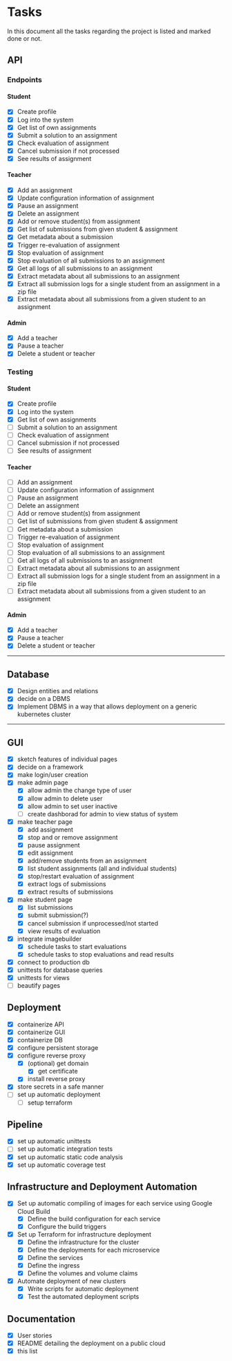 # Tasks
In this document all the tasks regarding the project is listed and marked done or not.</br>
## API
### Endpoints
#### Student
- [x] Create profile
- [x] Log into the system
- [x] Get list of own assignments
- [x] Submit a solution to an assignment
- [x] Check evaluation of assignment
- [x] Cancel submission if not processed
- [x] See results of assignment

#### Teacher
- [x] Add an assignment
- [x] Update configuration information of assignment
- [x] Pause an assignment
- [x] Delete an assignment
- [x] Add or remove student(s) from assignment
- [x] Get list of submissions from given student & assignment
- [x] Get metadata about a submission
- [x] Trigger re-evaluation of assignment
- [x] Stop evaluation of assignment
- [x] Stop evaluation of all submissions to an assignment
- [x] Get all logs of all submissions to an assignment
- [x] Extract metadata about all submissions to an assignment
- [x] Extract all submission logs for a single student from an assignment in a zip file
- [x] Extract metadata about all submissions from a given student to an assignment

#### Admin
- [x] Add a teacher
- [x] Pause a teacher
- [x] Delete a student or teacher

### Testing
#### Student
- [x] Create profile
- [x] Log into the system
- [x] Get list of own assignments
- [ ] Submit a solution to an assignment
- [ ] Check evaluation of assignment
- [ ] Cancel submission if not processed
- [ ] See results of assignment

#### Teacher
- [ ] Add an assignment
- [ ] Update configuration information of assignment
- [ ] Pause an assignment
- [ ] Delete an assignment
- [ ] Add or remove student(s) from assignment
- [ ] Get list of submissions from given student & assignment
- [ ] Get metadata about a submission
- [ ] Trigger re-evaluation of assignment
- [ ] Stop evaluation of assignment
- [ ] Stop evaluation of all submissions to an assignment
- [ ] Get all logs of all submissions to an assignment
- [ ] Extract metadata about all submissions to an assignment
- [ ] Extract all submission logs for a single student from an assignment in a zip file
- [ ] Extract metadata about all submissions from a given student to an assignment

#### Admin
- [x] Add a teacher
- [x] Pause a teacher
- [x] Delete a student or teacher

---
## Database
- [x] Design entities and relations
- [x] decide on a DBMS
- [x] Implement DBMS in a way that allows deployment on a generic kubernetes cluster

---
## GUI
- [x] sketch features of individual pages
- [x] decide on a framework
- [x] make login/user creation
- [x] make admin page
    - [x] allow admin the change type of user
    - [x] allow admin to delete user
    - [x] allow admin to set user inactive
    - [ ] create dashborad for admin to view status of system
- [x] make teacher page
    - [x] add assignment
    - [x] stop and or remove assignment
    - [x] pause assignment
    - [x] edit assignment
    - [x] add/remove students from an assignment
    - [x] list student assignments (all and individual students)
    - [x] stop/restart evaluation of assignment
    - [x] extract logs of submissions
    - [x] extract results of submissions
- [x] make student page
    - [x] list submissions
    - [x] submit submission(?)
    - [x] cancel submission if unprocessed/not started
    - [x] view results of evaluation
- [x] integrate imagebuilder
    - [x] schedule tasks to start evaluations
    - [x] schedule tasks to stop evaluations and read results
- [x] connect to production db
- [x] unittests for database queries
- [x] unittests for views
- [ ] beautify pages

## Deployment
- [x] containerize API
- [x] containerize GUI
- [x] containerize DB
- [x] configure persistent storage
- [x] configure reverse proxy
    - [x] (optional) get domain
        - [x] get certificate
    - [x] install reverse proxy
- [x] store secrets in a safe manner
- [ ] set up automatic deployment
    - [ ] setup terraform

## Pipeline
- [x] set up automatic unittests
- [ ] set up automatic integration tests
- [x] set up automatic static code analysis
- [x] set up automatic coverage test

## Infrastructure and Deployment Automation
- [x] Set up automatic compiling of images for each service using Google Cloud Build
	- [x] Define the build configuration for each service
	- [x] Configure the build triggers
- [x] Set up Terraform for infrastructure deployment
	- [x] Define the infrastructure for the cluster
	- [x] Define the deployments for each microservice
	- [x] Define the services
	- [x] Define the ingress
	- [x] Define the volumes and volume claims
- [x] Automate deployment of new clusters
	- [x] Write scripts for automatic deployment
	- [x] Test the automated deployment scripts

## Documentation
- [x] User stories
- [x] README detailing the deployment on a public cloud
- [x] this list
